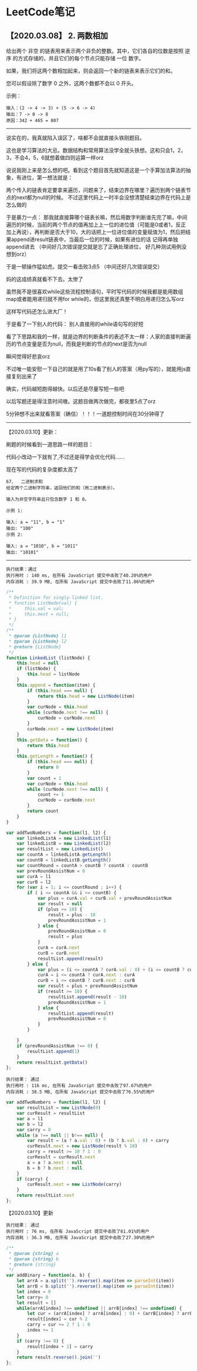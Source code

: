 # LeetCode笔记

## 【2020.03.08】 2. 两数相加

给出两个 非空 的链表用来表示两个非负的整数。其中，它们各自的位数是按照 逆序 的方式存储的，并且它们的每个节点只能存储 一位 数字。

如果，我们将这两个数相加起来，则会返回一个新的链表来表示它们的和。

您可以假设除了数字 0 之外，这两个数都不会以 0 开头。

示例：
```
输入：(2 -> 4 -> 3) + (5 -> 6 -> 4)
输出：7 -> 0 -> 8
原因：342 + 465 = 807
```

***

说实在的，我真就陷入误区了，啥都不会就直接头铁刚题目。

这也是学习算法的大忌。数据结构和常用算法没学全就头铁想。这和只会1，2，3，不会4，5，6就想着做四则运算一样orz

说说我刚上来是怎么想的吧。看到这个题目首先就知道这是一个手算加法算法的抽象，有进位，第一想法就是：

两个传入的链表肯定要拿来遍历，问题来了，结束边界在哪里？遍历到两个链表节点的next都为null的时候。
不过这里代码上一时半会没想清楚结束边界在代码上是怎么做的

于是暴力一点： 那我就直接算哪个链表长嘛，然后用数字判断谁先完了嘛，中间遍历的时候，当前的两个节点的值再加上上一位的进位值（可能是0或者1，反正加上再说），再判断是否大于10，大的话把上一位进位值的变量赋值为1，然后把结果append进result链表中，当最后一位的时候，如果有进位的话 记得再单独append进去
（中间好几次错误提交就是忘了正确处理进位， 好几种测试用例没想到orz）

于是一顿操作猛如虎。提交一看击败3点5 （中间还好几次错误提交）

妈的这成绩真就看不下去。太惨了

虽然我不是很喜欢while这些流程控制语句，平时写代码的时候我都是能用数组map或者能用递归就不用for while的，但这里我还真整不明白用递归怎么写orz

这样写代码还怎么进大厂！

于是看了一下别人的代码： 别人直接用的while语句写的好短

看了下思路和我的一样，就是边界的判断条件的表述不太一样：人家的直接判断遍历的节点变量是否为null，而我是判断的节点的next是否为null

瞬间觉得好悲哀orz

不过唯一能安慰一下自己的就是用了10s看了别人的答案（用py写的），就能用js直接复刻出来了

确实，代码越短跑得越快。以后还是尽量写短一些吧

以后写题还是得注意时间嗷。这题目做两次做完，都夜里5点了orz

5分钟想不出来就看答案（确信）！！！一道题控制时间在30分钟得了

***

【2020.03.10】更新：

刷题的时候看到一道思路一样的题目： 

代码小改动一下就有了,不过还是得学会优化代码…… 

现在写的代码的复杂度都太高了
```
67、  二进制求和
给定两个二进制字符串，返回他们的和（用二进制表示）。

输入为非空字符串且只包含数字 1 和 0。

示例 1:

输入: a = "11", b = "1"
输出: "100"
示例 2:

输入: a = "1010", b = "1011"
输出: "10101"

```
*** 

```
执行结果：通过
执行用时 : 140 ms, 在所有 JavaScript 提交中击败了40.20%的用户
内存消耗 : 39.9 MB, 在所有 JavaScript 提交中击败了11.86%的用户
```

```javascript
/**
 * Definition for singly-linked list.
 * function ListNode(val) {
 *     this.val = val;
 *     this.next = null;
 * }
 */
/**
 * @param {ListNode} l1
 * @param {ListNode} l2
 * @return {ListNode}
 */
function LinkedList (listNode) {
    this.head = null
    if (listNode) {
        this.head = listNode
    }
    this.append = function(item) {
        if (this.head === null) {
            return this.head = new ListNode(item)
        }
        var curNode = this.head
        while (curNode.next !== null) {
            curNode = curNode.next
        }
        curNode.next = new ListNode(item)
    }
    this.getData = function() {
        return this.head
    }
    this.getLength = function() {
        if (this.head === null) {
            return 0
        }
        var count = 1
        var curNode = this.head
        while (curNode.next !== null) {
            count += 1
            curNode = curNode.next
        }
        return count
    }
}

var addTwoNumbers = function(l1, l2) {
    var linkedListA = new LinkedList(l1)
    var linkedListB = new LinkedList(l2)
    var resultList = new LinkedList()
    var countA = linkedListA.getLength()
    var countB = linkedListB.getLength()
    var countRound = countA > countB ? countA : countB
    var prevRoundAssistNum = 0
    var curA = l1
    var curB = l2
    for (var i = 1; i <= countRound ; i++) {
        if ( i <= countA && i <= countB) {
            var plus = curA.val + curB.val + prevRoundAssistNum
            var result = null
            if (plus >= 10) {
                result = plus - 10
                prevRoundAssistNum = 1
            } else {
                prevRoundAssistNum = 0
                result = plus
            }
            curA = curA.next
            curB = curB.next
            resultList.append(result)
        } else {
            var plus = (i <= countA ? curA.val : 0) + (i <= countB ? curB.val : 0)
            curA = i <= countA ? curA.next : curA
            curB = i <= countB ? curB.next : curB
            var result = plus + prevRoundAssistNum
            if (result >= 10) {
                resultList.append(result - 10)
                prevRoundAssistNum = 1
            } else {
                resultList.append(result)
                prevRoundAssistNum = 0
            }
        }

    }
    if (prevRoundAssistNum !== 0) {
        resultList.append(1)
    }
    return resultList.getData()
};
```

```
执行结果： 通过
执行用时 : 116 ms, 在所有 JavaScript 提交中击败了97.67%的用户
内存消耗 : 38.5 MB, 在所有 JavaScript 提交中击败了76.55%的用户
```

```javascript
var addTwoNumbers = function(l1, l2) {
    var resultList = new ListNode(0)
    var curResult = resultList
    var a = l1
    var b = l2
    var carry = 0
    while (a !== null || b!== null) {
        var result = (a ? a.val : 0) + (b ? b.val : 0) + carry
        curResult.next = new ListNode(result % 10)
        carry = result >= 10 ? 1 : 0
        curResult = curResult.next
        a = a ? a.next : null
        b = b ? b.next : null
    }
    if (carry) {
        curResult.next = new ListNode(carry)
    }
    return resultList.next
};
```



【2020.03.10】更新

```
执行结果： 通过
执行用时 : 76 ms, 在所有 JavaScript 提交中击败了61.01%的用户
内存消耗 : 36.3 MB, 在所有 JavaScript 提交中击败了27.30%的用户
```

```javascript
/**
 * @param {string} a
 * @param {string} b
 * @return {string}
 */
var addBinary = function(a, b) {
    let arrA = a.split('').reverse().map(item => parseInt(item))
    let arrB = b.split('').reverse().map(item => parseInt(item))
    let index = 0
    let carry= 0
    let result = []
    while(arrA[index] !== undefined || arrB[index] !== undefined) {
        let cur = (arrA[index] ? arrA[index] : 0) + (arrB[index] ? arrB[index] : 0) + carry
        result[index] = cur % 2
        carry = cur >= 2 ? 1 : 0
        index += 1
    }
    if (carry !== 0) {
        result[index + 1] = carry
    }
    return result.reverse().join('')
};
```